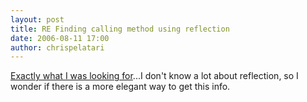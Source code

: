 ```yaml
---
layout: post
title: RE Finding calling method using reflection
date: 2006-08-11 17:00
author: chrispelatari
---
```


<p><a href="http://geekswithblogs.net/opiesblog/archive/2006/06/29/83654.aspx">Exactly
what I was looking for</a>...I don't know a lot about reflection, so I wonder if
there is a more elegant way to get this info.</p>
